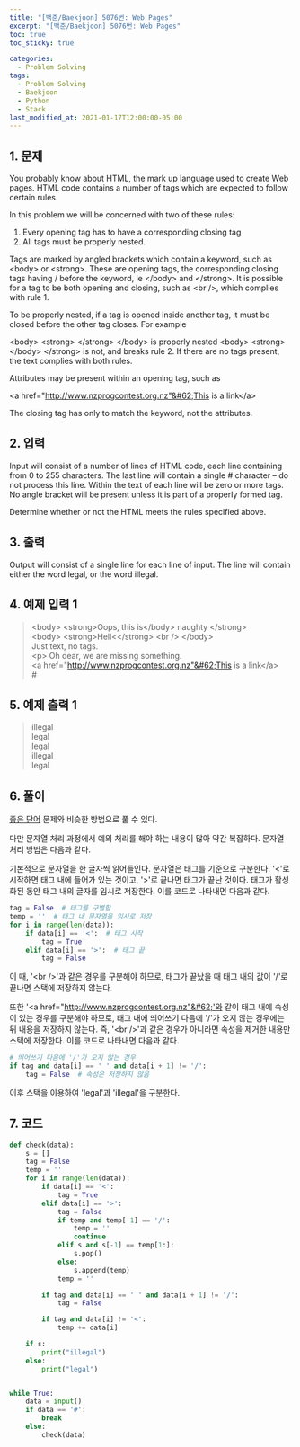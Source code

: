 ```yaml
---
title: "[백준/Baekjoon] 5076번: Web Pages"
excerpt: "[백준/Baekjoon] 5076번: Web Pages"
toc: true
toc_sticky: true

categories:
  - Problem Solving
tags:
  - Problem Solving
  - Baekjoon
  - Python
  - Stack
last_modified_at: 2021-01-17T12:00:00-05:00
---
```


## 1. 문제

You probably know about HTML, the mark up language used to create Web pages. HTML code contains a number of tags which are expected to follow certain rules.

In this problem we will be concerned with two of these rules:

1. Every opening tag has to have a corresponding closing tag
2. All tags must be properly nested.

Tags are marked by angled brackets which contain a keyword, such as &#60;body&#62; or &#60;strong&#62;. These are opening tags, the corresponding closing tags having / before the keyword, ie &#60;/body&#62; and &#60;/strong&#62;. It is possible for a tag to be both opening and closing, such as &#60;br /&#62;, which complies with rule 1.

To be properly nested, if a tag is opened inside another tag, it must be closed before the other tag closes. For example

&#60;body&#62; &#60;strong&#62; &#60;/strong&#62; &#60;/body&#62; is properly nested
&#60;body&#62; &#60;strong&#62; &#60;/body&#62; &#60;/strong&#62; is not, and breaks rule 2.
If there are no tags present, the text complies with both rules.

Attributes may be present within an opening tag, such as

&#60;a href="http://www.nzprogcontest.org.nz"&#62;This is a link&#60;/a&#62;

The closing tag has only to match the keyword, not the attributes.

## 2. 입력

Input will consist of a number of lines of HTML code, each line containing from 0 to 255 characters. The last line will contain a single # character – do not process this line. Within the text of each line will be zero or more tags. No angle bracket will be present unless it is part of a properly formed tag.

Determine whether or not the HTML meets the rules specified above.

## 3. 출력

Output will consist of a single line for each line of input. The line will contain either the word legal, or the word illegal.

## 4. 예제 입력 1

> &#60;body&#62; &#60;strong&#62;Oops, this is&#60;/body&#62; naughty &#60;/strong&#62;  
> &#60;body&#62; &#60;strong&#62;Hell&#60;&#60;/strong&#62; &#60;br /&#62; &#60;/body&#62;  
> Just text, no tags.  
> &#60;p&#62; Oh dear, we are missing something.  
> &#60;a href="http://www.nzprogcontest.org.nz"&#62;This is a link&#60;/a&#62;  
> &#35;

## 5. 예제 출력 1

> illegal  
> legal  
> legal  
> illegal  
> legal

## 6. 풀이

[좋은 단어](https://derekahndev.github.io/problem%20solving/boj-9012/) 문제와 비슷한 방법으로 풀 수 있다.

다만 문자열 처리 과정에서 예외 처리를 해야 하는 내용이 많아 약간 복잡하다. 문자열 처리 방법은 다음과 같다.

기본적으로 문자열을 한 글자씩 읽어들인다. 문자열은 태그를 기준으로 구분한다. '&#60;'로 시작하면 태그 내에 들어가 있는 것이고, '&#62;'로 끝나면 태그가 끝난 것이다. 태그가 활성화된 동안 태그 내의 글자를 임시로 저장한다. 이를 코드로 나타내면 다음과 같다.

```python
tag = False  # 태그를 구별함
temp = ''  # 태그 내 문자열을 임시로 저장
for i in range(len(data)):
    if data[i] == '<':  # 태그 시작
        tag = True
    elif data[i] == '>':  # 태그 끝
        tag = False
```

이 때, '&#60;br /&#62;'과 같은 경우를 구분해야 하므로, 태그가 끝났을 때 태그 내의 값이 '/'로 끝나면 스택에 저장하지 않는다.

또한 '&#60;a href="http://www.nzprogcontest.org.nz"&#62;'와 같이 태그 내에 속성이 있는 경우를 구분해야 하므로, 태그 내에 띄어쓰기 다음에 '/'가 오지 않는 경우에는 뒤 내용을 저장하지 않는다. 즉, '&#60;br /&#62;'과 같은 경우가 아니라면 속성을 제거한 내용만 스택에 저장한다. 이를 코드로 나타내면 다음과 같다.

```python
# 띄어쓰기 다음에 '/'가 오지 않는 경우
if tag and data[i] == ' ' and data[i + 1] != '/':
    tag = False  # 속성은 저장하지 않음
```

이후 스택을 이용하여 'legal'과 'illegal'을 구분한다.

## 7. 코드

```python
def check(data):
    s = []
    tag = False
    temp = ''
    for i in range(len(data)):
        if data[i] == '<':
            tag = True
        elif data[i] == '>':
            tag = False
            if temp and temp[-1] == '/':
                temp = ''
                continue
            elif s and s[-1] == temp[1:]:
                s.pop()
            else:
                s.append(temp)
            temp = ''

        if tag and data[i] == ' ' and data[i + 1] != '/':
            tag = False

        if tag and data[i] != '<':
            temp += data[i]

    if s:
        print("illegal")
    else:
        print("legal")


while True:
    data = input()
    if data == '#':
        break
    else:
        check(data)

```
